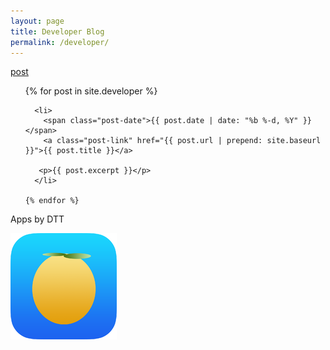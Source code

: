 ```yaml
---
layout: page
title: Developer Blog
permalink: /developer/
---
```

<div class="home">



<a href="http://discussthetimes.com/developer/2014-07-07-closure.html">post</a>

 
  <ul class="posts">
    {% for post in site.developer %}
    
      <li>
        <span class="post-date">{{ post.date | date: "%b %-d, %Y" }}</span>
        <a class="post-link" href="{{ post.url | prepend: site.baseurl }}">{{ post.title }}</a>

       <p>{{ post.excerpt }}</p>
      </li>
   
    {% endfor %}
  </ul>

 


</div>

<div class="side-bar">
<p class="title">Apps by DTT</p>
<a href="{{ site.baseurl }}/justspeechy/"><img src="/JustSpeechy.png"></a> 

</div>

